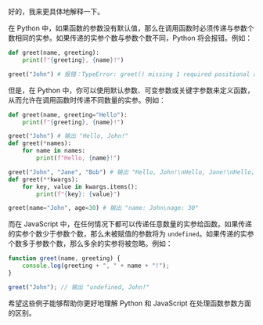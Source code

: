 好的，我来更具体地解释一下。

在 Python 中，如果函数的参数没有默认值，那么在调用函数时必须传递与参数个数相同的实参。如果传递的实参个数与参数个数不同，Python 将会报错。例如：

```python
def greet(name, greeting):
    print(f"{greeting}, {name}!")

greet("John") # 报错：TypeError: greet() missing 1 required positional argument: 'greeting'
```

但是，在 Python 中，你可以使用默认参数、可变参数或关键字参数来定义函数，从而允许在调用函数时传递不同数量的实参。例如：

```python
def greet(name, greeting="Hello"):
    print(f"{greeting}, {name}!")

greet("John") # 输出 "Hello, John!"
def greet(*names):
    for name in names:
        print(f"Hello, {name}!")

greet("John", "Jane", "Bob") # 输出 "Hello, John!\nHello, Jane!\nHello, Bob!"
def greet(**kwargs):
    for key, value in kwargs.items():
        print(f"{key}: {value}")

greet(name="John", age=30) # 输出 "name: John\nage: 30"
```

而在 JavaScript 中，在任何情况下都可以传递任意数量的实参给函数。如果传递的实参个数少于参数个数，那么未被赋值的参数将为 `undefined`。如果传递的实参个数多于参数个数，那么多余的实参将被忽略。例如：

```javascript
function greet(name, greeting) {
    console.log(greeting + ", " + name + "!");
}

greet("John"); // 输出 "undefined, John!"
```

希望这些例子能够帮助你更好地理解 Python 和 JavaScript 在处理函数参数方面的区别。